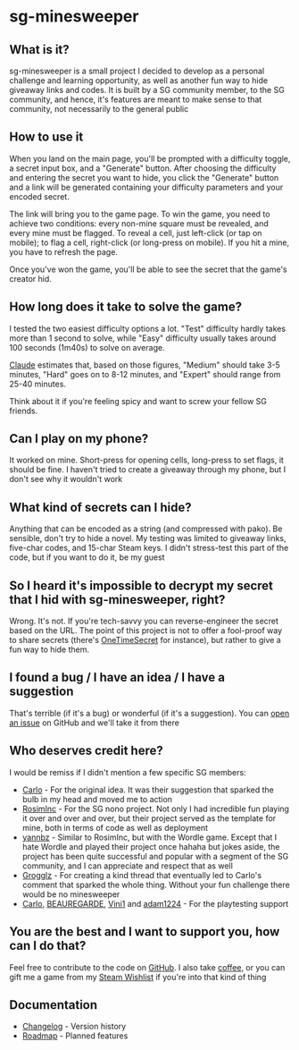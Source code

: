 # sg-minesweeper

## What is it?

sg-minesweeper is a small project I decided to develop as a personal challenge and learning opportunity, as well as another fun way to hide giveaway links and codes. It is built by a SG community member, to the SG community, and hence, it's features are meant to make sense to that community, not necessarily to the general public

## How to use it

When you land on the main page, you'll be prompted with a difficulty toggle, a secret input box, and a "Generate" button.
After choosing the difficulty and entering the secret you want to hide, you click the "Generate" button and a link will be generated containing your difficulty parameters and your encoded secret.

The link will bring you to the game page.
To win the game, you need to achieve two conditions: every non-mine square must be revealed, and every mine must be flagged.
To reveal a cell, just left-click (or tap on mobile); to flag a cell, right-click (or long-press on mobile).
If you hit a mine, you have to refresh the page.

Once you've won the game, you'll be able to see the secret that the game's creator hid.

## How long does it take to solve the game?

I tested the two easiest difficulty options a lot. "Test" difficulty hardly takes more than 1 second to solve, while "Easy" difficulty usually takes around 100 seconds (1m40s) to solve on average.

[Claude](https://claude.ai/chat/73ea4433-47a1-482f-954b-de4762c8de26) estimates that, based on those figures, "Medium" should take 3-5 minutes, "Hard" goes on to 8-12 minutes, and "Expert" should range from 25-40 minutes.

Think about it if you're feeling spicy and want to screw your fellow SG friends.

## Can I play on my phone?

It worked on mine. Short-press for opening cells, long-press to set flags, it should be fine.
I haven't tried to create a giveaway through my phone, but I don't see why it wouldn't work

## What kind of secrets can I hide?

Anything that can be encoded as a string (and compressed with pako).
Be sensible, don't try to hide a novel. My testing was limited to giveaway links, five-char codes, and 15-char Steam keys. I didn't stress-test this part of the code, but if you want to do it, be my guest

## So I heard it's impossible to decrypt my secret that I hid with sg-minesweeper, right?

Wrong. It's not. If you're tech-savvy you can reverse-engineer the secret based on the URL. The point of this project is not to offer a fool-proof way to share secrets (there's [OneTimeSecret](https://onetimesecret.com/en/) for instance), but rather to give a fun way to hide them.

## I found a bug / I have an idea / I have a suggestion

That's terrible (if it's a bug) or wonderful (if it's a suggestion). You can [open an issue](https://github.com/sg-minesweeper/sg-minesweeper/issues) on GitHub and we'll take it from there

## Who deserves credit here?
I would be remiss if I didn't mention a few specific SG members:

- [Carlo](https://www.steamgifts.com/user/Carlo) - For the original idea. It was their suggestion that sparked the bulb in my head and moved me to action
- [RosimInc](https://www.steamgifts.com/user/rosiminc) - For the SG nono project. Not only I had incredible fun playing it over and over and over, but their project served as the template for mine, both in terms of code as well as deployment
- [yannbz](https://www.steamgifts.com/user/yannbz) - Similar to RosimInc, but with the Wordle game. Except that I hate Wordle and played their project once hahaha but jokes aside, the project has been quite successful and popular with a segment of the SG community, and I can appreciate and respect that as well
- [Grogglz](https://www.steamgifts.com/user/Grogglz) - For creating a kind thread that eventually led to Carlo's comment that sparked the whole thing. Without your fun challenge there would be no minesweeper
- [Carlo](https://www.steamgifts.com/user/Carlo), [BEAUREGARDE](https://www.steamgifts.com/user/BEAUREGARDE), [Vini1](https://www.steamgifts.com/user/Vini1) and [adam1224](https://www.steamgifts.com/user/adam1224) - For the playtesting support

## You are the best and I want to support you, how can I do that?

Feel free to contribute to the code on [GitHub](https://github.com/sg-minesweeper/sg-minesweeper).
I also take [coffee](https://ko-fi.com/fernandopa), or you can gift me a game from my [Steam Wishlist](https://store.steampowered.com/wishlist/id/fernandopaa/) if you're into that kind of thing

## Documentation

- [Changelog](CHANGELOG.md) - Version history
- [Roadmap](ROADMAP.md) - Planned features
